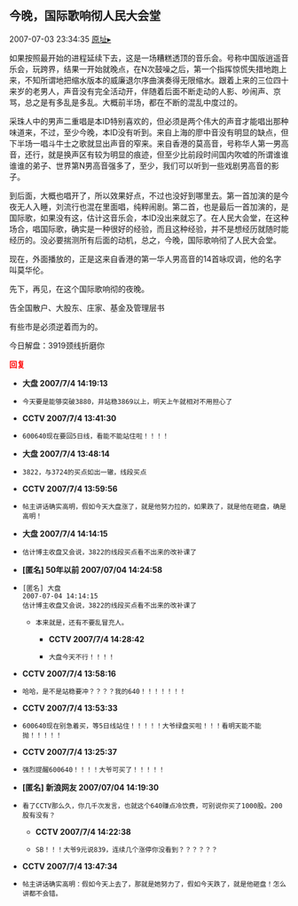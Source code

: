 ## 今晚，国际歌响彻人民大会堂
2007-07-03 23:34:35
[原址▸](http://www.fxgan.com/chan_time/2007_07_12/543.htm)



 如果按照最开始的进程延续下去，这是一场糟糕透顶的音乐会。号称中国版逍遥音乐会，玩跨界，结果一开始就晚点，在N次鼓噪之后，第一个指挥惊慌失措地跑上来，不知所谓地把缩水版本的威廉退尔序曲演奏得无限缩水。跟着上来的三位四十来岁的老男人，声音没有完全活动开，伴随着后面不断走动的人影、吵闹声、京骂，总之是有多乱是多乱。大概前半场，都在不断的混乱中度过的。


 


 采珠人中的男声二重唱是本ID特别喜欢的，但必须是两个伟大的声音才能唱出那种味道来，不过，至少今晚，本ID没有听到。来自上海的廖中音没有明显的缺点，但下半场一唱斗牛士之歌就显出声音的窄来。来自香港的莫高音，号称华人第一男高音，还行，就是换声区有较为明显的痕迹，但至少比前段时间国内吹嘘的所谓谁谁谁谁的弟子、世界第N男高音强多了，至少，我们可以听到一些戏剧男高音的影子。


 


 到后面，大概也唱开了，所以效果好点，不过也没好到哪里去。第一首加演的是今夜无人入睡，刘流行也混在里面唱，纯粹闹剧。第二首，也是最后一首加演的，是国际歌，如果没有这，估计这音乐会，本ID没出来就忘了。在人民大会堂，在这种场合，唱国际歌，确实是一种很好的经验，而且这种经验，并不是想经历就随时能经历的。没必要揣测所有后面的动机，总之，今晚，国际歌响彻了人民大会堂。


 


 现在，外面播放的，正是这来自香港的第一华人男高音的14首咏叹调，他的名字叫莫华伦。


 


 先下，再见，在这个国际歌响彻的夜晚。


 


 告全国散户、大股东、庄家、基金及管理层书


 


 有些市是必须逆着而为的。


 


 今日解盘：3919颈线折磨你





<font color='red'>**回复**</font>


- **大盘 2007/7/4 14:19:13**
- ```
  今天要是能够突破3880，并站稳3869以上，明天上午就相对不用担心了
  ```
- **CCTV 2007/7/4 13:41:30**
- ```
  600640现在要回5日线，看能不能站住啦！！！！
  ```
- **大盘 2007/7/4 13:48:14**
- ```
  3822，与3724的买点如出一辙，线段买点
  ```
- **CCTV 2007/7/4 13:59:56**
- ```
  帖主讲话确实高明，假如今天大盘涨了，就是他努力拉的，如果跌了，就是他在砸盘，确是高明！
  ```
- **大盘 2007/7/4 14:14:15**
- ```
  估计博主收盘又会说，3822的线段买点看不出来的改补课了
  ```
- **[匿名] 50年以前  2007/07/04 14:24:58**
- ```
  [匿名] 大盘 
  2007-07-04 14:14:15 
  估计博主收盘又会说，3822的线段买点看不出来的改补课了 
  ```
   - ```
     本来就是，还有不要乱冒充人。 
     ```
      - **CCTV 2007/7/4 14:28:42**
      - ```
        大盘今天不行！！！！
        ```
- **CCTV 2007/7/4 13:58:16**
- ```
  哈哈，是不是站稳要冲？？？？我的640！！！！！！！
  ```
- **CCTV 2007/7/4 13:53:33**
- ```
  600640现在别急着买，等5日线站住！！！！！大爷绿盘买啦！！！看明天能不能抛！！！！！
  ```
- **CCTV 2007/7/4 13:25:37**
- ```
  强烈提醒600640！！！！大爷可买了！！！！！
  ```
- **[匿名] 新浪网友  2007/07/04 14:19:30**
- ```
  看了CCTV那么久，你几千次发言，也就这个640赚点冷饮费，可别说你买了1000股。200股有没有？ 
  ```
   - **CCTV 2007/7/4 14:22:38**
   - ```
     SB！！！大爷9元说839，连续几个涨停你没看到？？？？？？
     ```
- **CCTV 2007/7/4 13:47:34**
- ```
  帖主讲话确实高明：假如今天上去了，那就是她努力了，假如今天跌了，就是他砸盘！怎么讲都不会错。
  ```
